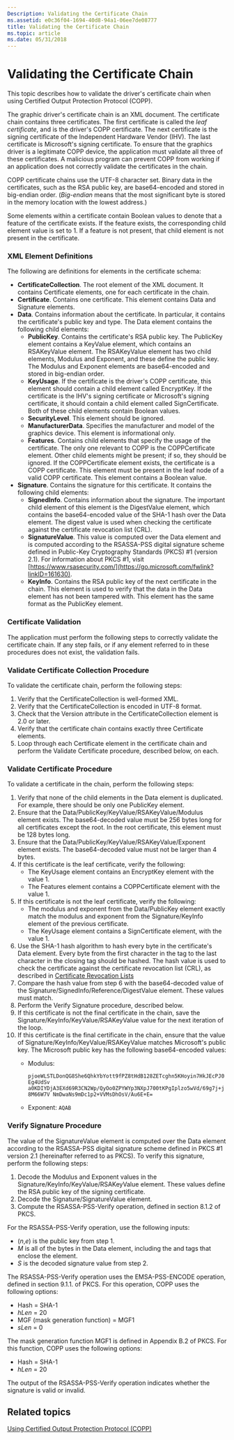 ```yaml
---
Description: Validating the Certificate Chain
ms.assetid: e0c36f04-1694-40d8-94a1-06ee7de08777
title: Validating the Certificate Chain
ms.topic: article
ms.date: 05/31/2018
---
```


# Validating the Certificate Chain

This topic describes how to validate the driver's certificate chain when using Certified Output Protection Protocol (COPP).

The graphic driver's certificate chain is an XML document. The certificate chain contains three certificates. The first certificate is called the *leaf certificate*, and is the driver's COPP certificate. The next certificate is the signing certificate of the Independent Hardware Vendor (IHV). The last certificate is Microsoft's signing certificate. To ensure that the graphics driver is a legitimate COPP device, the application must validate all three of these certificates. A malicious program can prevent COPP from working if an application does not correctly validate the certificates in the chain.

COPP certificate chains use the UTF-8 character set. Binary data in the certificates, such as the RSA public key, are base64-encoded and stored in big-endian order. (*Big-endian* means that the most significant byte is stored in the memory location with the lowest address.)

Some elements within a certificate contain Boolean values to denote that a feature of the certificate exists. If the feature exists, the corresponding child element value is set to 1. If a feature is not present, that child element is not present in the certificate.

### XML Element Definitions

The following are definitions for elements in the certificate schema:

-   **CertificateCollection**. The root element of the XML document. It contains Certificate elements, one for each certificate in the chain.
-   **Certificate**. Contains one certificate. This element contains Data and Signature elements.
-   **Data**. Contains information about the certificate. In particular, it contains the certificate's public key and type. The Data element contains the following child elements:
    -   **PublicKey**. Contains the certificate's RSA public key. The PublicKey element contains a KeyValue element, which contains an RSAKeyValue element. The RSAKeyValue element has two child elements, Modulus and Exponent, and these define the public key. The Modulus and Exponent elements are base64-encoded and stored in big-endian order.
    -   **KeyUsage**. If the certificate is the driver's COPP certificate, this element should contain a child element called EncryptKey. If the certificate is the IHV's signing certificate or Microsoft's signing certificate, it should contain a child element called SignCertificate. Both of these child elements contain Boolean values.
    -   **SecurityLevel**. This element should be ignored.
    -   **ManufacturerData**. Specifies the manufacturer and model of the graphics device. This element is informational only.
    -   **Features**. Contains child elements that specify the usage of the certificate. The only one relevant to COPP is the COPPCertificate element. Other child elements might be present; if so, they should be ignored. If the COPPCertificate element exists, the certificate is a COPP certificate. This element must be present in the leaf node of a valid COPP certificate. This element contains a Boolean value.
-   **Signature**. Contains the signature for this certificate. It contains the following child elements:
    -   **SignedInfo**. Contains information about the signature. The important child element of this element is the DigestValue element, which contains the base64-encoded value of the SHA-1 hash over the Data element. The digest value is used when checking the certificate against the certificate revocation list (CRL).
    -   **SignatureValue**. This value is computed over the Data element and is computed according to the RSASSA-PSS digital signature scheme defined in Public-Key Cryptography Standards (PKCS) \#1 (version 2.1). For information about PKCS \#1, visit [https://www.rsasecurity.com/](https://go.microsoft.com/fwlink?linkID=161630).
    -   **KeyInfo**. Contains the RSA public key of the next certificate in the chain. This element is used to verify that the data in the Data element has not been tampered with. This element has the same format as the PublicKey element.

### Certificate Validation

The application must perform the following steps to correctly validate the certificate chain. If any step fails, or if any element referred to in these procedures does not exist, the validation fails.

### Validate Certificate Collection Procedure

To validate the certificate chain, perform the following steps:

1.  Verify that the CertificateCollection is well-formed XML.
2.  Verify that the CertificateCollection is encoded in UTF-8 format.
3.  Check that the Version attribute in the CertificateCollection element is 2.0 or later.
4.  Verify that the certificate chain contains exactly three Certificate elements.
5.  Loop through each Certificate element in the certificate chain and perform the Validate Certificate procedure, described below, on each.

### Validate Certificate Procedure

To validate a certificate in the chain, perform the following steps:

1.  Verify that none of the child elements in the Data element is duplicated. For example, there should be only one PublicKey element.
2.  Ensure that the Data/PublicKey/KeyValue/RSAKeyValue/Modulus element exists. The base64-decoded value must be 256 bytes long for all certificates except the root. In the root certificate, this element must be 128 bytes long.
3.  Ensure that the Data/PublicKey/KeyValue/RSAKeyValue/Exponent element exists. The base64-decoded value must not be larger than 4 bytes.
4.  If this certificate is the leaf certificate, verify the following:
    -   The KeyUsage element contains an EncryptKey element with the value 1.
    -   The Features element contains a COPPCertificate element with the value 1.
5.  If this certificate is not the leaf certificate, verify the following:
    -   The modulus and exponent from the Data/PublicKey element exactly match the modulus and exponent from the Signature/KeyInfo element of the previous certificate.
    -   The KeyUsage element contains a SignCertificate element, with the value 1.
6.  Use the SHA-1 hash algorithm to hash every byte in the certificate's Data element. Every byte from the first character in the <Data> tag to the last character in the closing </Data> tag should be hashed. The hash value is used to check the certificate against the certificate revocation list (CRL), as described in [Certificate Revocation Lists](certificate-revocation-lists.md)
7.  Compare the hash value from step 6 with the base64-decoded value of the Signature/SignedInfo/Reference/DigestValue element. These values must match.
8.  Perform the Verify Signature procedure, described below.
9.  If this certificate is not the final certificate in the chain, save the Signature/KeyInfo/KeyValue/RSAKeyValue value for the next iteration of the loop.
10. If this certificate is the final certificate in the chain, ensure that the value of Signature/KeyInfo/KeyValue/RSAKeyValue matches Microsoft's public key. The Microsoft public key has the following base64-encoded values:
    -   Modulus:

        `pjoeWLSTLDonQG8She6QhkYbYott9fPZ8tHdB128ZETcghn5KHoyin7HkJEcPJ0Eg4UdSv a0KDIYDjA3EXd69R3CN2Wp/QyOo0ZPYWYp3NXpJ700tKPgIplzo5wVd/69g7j+j8M66W7V NmDwaNs9mDc1p2+VVMsDhOsV/Au6E+E=`

    -   Exponent: `AQAB`

### Verify Signature Procedure

The value of the SignatureValue element is computed over the Data element according to the RSASSA-PSS digital signature scheme defined in PKCS \#1 version 2.1 (hereinafter referred to as PKCS). To verify this signature, perform the following steps:

1.  Decode the Modulus and Exponent values in the Signature/KeyInfo/KeyValue/RSAKeyValue element. These values define the RSA public key of the signing certificate.
2.  Decode the Signature/SignatureValue element.
3.  Compute the RSASSA-PSS-Verify operation, defined in section 8.1.2 of PKCS.

For the RSASSA-PSS-Verify operation, use the following inputs:

-   (*n*,*e*) is the public key from step 1.
-   *M* is all of the bytes in the Data element, including the <Data> and </Data> tags that enclose the element.
-   *S* is the decoded signature value from step 2.

The RSASSA-PSS-Verify operation uses the EMSA-PSS-ENCODE operation, defined in section 9.1.1. of PKCS. For this operation, COPP uses the following options:

-   Hash = SHA-1
-   *hLen* = 20
-   MGF (mask generation function) = MGF1
-   *sLen* = 0

The mask generation function MGF1 is defined in Appendix B.2 of PKCS. For this function, COPP uses the following options:

-   Hash = SHA-1
-   *hLen* = 20

The output of the RSASSA-PSS-Verify operation indicates whether the signature is valid or invalid.

## Related topics

<dl> <dt>

[Using Certified Output Protection Protocol (COPP)](using-certified-output-protection-protocol--copp.md)
</dt> </dl>

 

 



